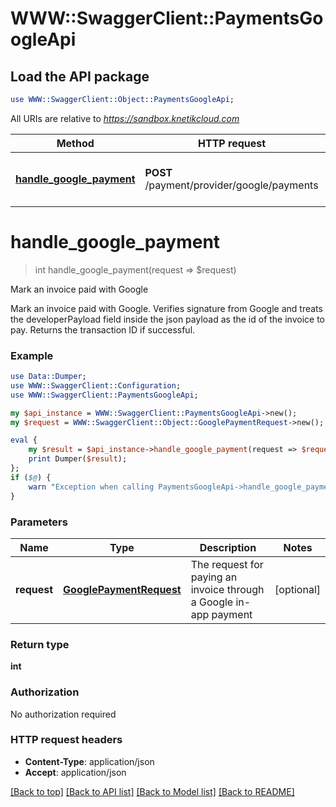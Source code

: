 # WWW::SwaggerClient::PaymentsGoogleApi

## Load the API package
```perl
use WWW::SwaggerClient::Object::PaymentsGoogleApi;
```

All URIs are relative to *https://sandbox.knetikcloud.com*

Method | HTTP request | Description
------------- | ------------- | -------------
[**handle_google_payment**](PaymentsGoogleApi.md#handle_google_payment) | **POST** /payment/provider/google/payments | Mark an invoice paid with Google


# **handle_google_payment**
> int handle_google_payment(request => $request)

Mark an invoice paid with Google

Mark an invoice paid with Google. Verifies signature from Google and treats the developerPayload field inside the json payload as the id of the invoice to pay. Returns the transaction ID if successful.

### Example 
```perl
use Data::Dumper;
use WWW::SwaggerClient::Configuration;
use WWW::SwaggerClient::PaymentsGoogleApi;

my $api_instance = WWW::SwaggerClient::PaymentsGoogleApi->new();
my $request = WWW::SwaggerClient::Object::GooglePaymentRequest->new(); # GooglePaymentRequest | The request for paying an invoice through a Google in-app payment

eval { 
    my $result = $api_instance->handle_google_payment(request => $request);
    print Dumper($result);
};
if ($@) {
    warn "Exception when calling PaymentsGoogleApi->handle_google_payment: $@\n";
}
```

### Parameters

Name | Type | Description  | Notes
------------- | ------------- | ------------- | -------------
 **request** | [**GooglePaymentRequest**](GooglePaymentRequest.md)| The request for paying an invoice through a Google in-app payment | [optional] 

### Return type

**int**

### Authorization

No authorization required

### HTTP request headers

 - **Content-Type**: application/json
 - **Accept**: application/json

[[Back to top]](#) [[Back to API list]](../README.md#documentation-for-api-endpoints) [[Back to Model list]](../README.md#documentation-for-models) [[Back to README]](../README.md)

